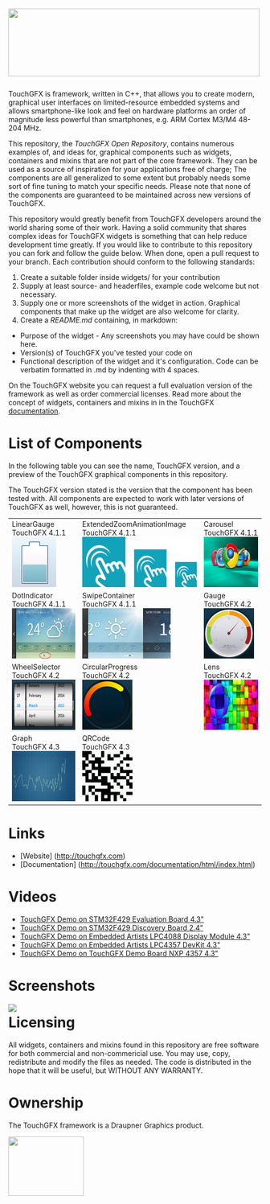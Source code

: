 # <img src="http://touchgfx.com/static/touchgfx_logo_open_rep_small.png" width="500" height="135">

TouchGFX is framework, written in C++, that allows you to create modern, graphical user interfaces on limited-resource embedded systems and allows smartphone-like look and feel on hardware platforms an order of magnitude less powerful than smartphones, e.g. ARM Cortex M3/M4 48-204 MHz.

This repository, the *TouchGFX Open Repository*, contains numerous examples of, and ideas for, graphical components such as widgets, containers and mixins that are not part of the core framework. They can be used as a source of inspiration for your applications free of charge; The components are all generalized to some extent but probably needs some sort of fine tuning to match your specific needs. Please note that none of the components are guaranteed to be maintained across new versions of TouchGFX. 

This repository would greatly benefit from TouchGFX developers around the world sharing some of their work. Having a solid community that shares complex ideas for TouchGFX widgets is something that can help reduce development time greatly. If you would like to contribute to this repository you can fork and follow the guide below. When done, open a pull request to your branch. Each contribution should conform to the following standards:

 1. Create a suitable folder inside widgets/ for your contribution
 2. Supply at least source- and headerfiles, example code welcome but not necessary.
 2. Supply one or more screenshots of the widget in action. Graphical components that make up the widget are also welcome for clarity.
 3. Create a *README.md* containing, in markdown:
   - Purpose of the widget - Any screenshots you may have could be shown here.
   - Version(s) of TouchGFX you've tested your code on
   - Functional description of the widget and it's configuration. Code can be verbatim formatted in .md by indenting with 4 spaces.

On the TouchGFX website you can request a full evaluation version of the framework as well as order commercial licenses. Read more about the concept of widgets, containers and mixins in  in the TouchGFX [documentation](http://touchgfx.com/documentation/html/index.html).

# List of Components

In the following table you can see the name, TouchGFX version, and a preview of the TouchGFX graphical components in this repository. 

The TouchGFX version stated is the version that the component has been tested with. All components are expected to work with later versions of TouchGFX as well, however, this is not guaranteed. 

<table style="width:100%">
  <tr>
    <td>LinearGauge <br>TouchGFX 4.1.1<br><a href="widgets/LinearGauge/"><img src="widgets/LinearGauge/LinearGaugeThumbnail.png" height="100" style="max-width:100%;"></a></td>
    <td>ExtendedZoomAnimationImage <br>TouchGFX 4.1.1<br> <a href="widgets/ExtendedZoomAnimationImage/"> <img src="widgets/ExtendedZoomAnimationImage/screenshots/imgThumbnail.png" height="100"></a></td> 
    <td>Carousel <br>TouchGFX 4.1.1<br> <a href="widgets/Carousel/"> <img src="widgets/Carousel/screenshots/carouselThumbnail.bmp" height="100"></a></td>
  </tr>
  <tr>
    <td>DotIndicator <br>TouchGFX 4.1.1<br>  <a href="widgets/DotIndicator/"> <img src="widgets/DotIndicator/screenshots/img00.bmp" height="100"></a></td>
    <td>SwipeContainer <br>TouchGFX 4.1.1<br> <a href="widgets/SwipeContainer/"> <img src="widgets/SwipeContainer/screenshots/img01.bmp" height="100"></a></td> 
    <td>Gauge <br>TouchGFX 4.2<br> <a href="widgets/Gauge/"> <img src="widgets/Gauge/GaugePressure.png" height="100"></a></td>
  </tr>
  <tr>
    <td>WheelSelector <br>TouchGFX 4.2<br> <a href="widgets/WheelSelector/"> <img src="widgets/WheelSelector/days_fade_in.png" height="100"></a></td>
    <td>CircularProgress <br>TouchGFX 4.2<br> <a href="widgets/CircularProgress/"> <img src="widgets/CircularProgress/example.png" height="100"></a></td> 
    <td>Lens <br>TouchGFX 4.2 <br><a href="widgets/Lens/"><img src="widgets/Lens/screenshots/lens-effect.png" height="100"></a></td>
  </tr>
  <tr>
    <td>Graph <br>TouchGFX 4.3<br> <a href="widgets/Graph/"> <img src="widgets/Graph/screenshots/img00.bmp" height="100"></a></td>  
    <td>QRCode <br>TouchGFX 4.3<br> <a href="widgets/QRCode/"> <img src="widgets/QRCode/screenshots/qr.bmp" height="100"></a></td>
    <td></td>
  </tr>
</table>
 
# Links

* [Website] (http://touchgfx.com)
* [Documentation] (http://touchgfx.com/documentation/html/index.html)

# Videos

* [TouchGFX Demo on STM32F429 Evaluation Board 4.3"](http://www.youtube.com/watch?v=QcKX_Pc6ldU)
* [TouchGFX Demo on STM32F429 Discovery Board 2.4"](http://www.youtube.com/watch?v=j-fgE1hOlbo)
* [TouchGFX Demo on Embedded Artists LPC4088 Display Module 4.3"](https://www.youtube.com/watch?v=g_GjiUXrIc8)
* [TouchGFX Demo on Embedded Artists LPC4357 DevKit 4.3"](http://www.youtube.com/watch?v=OzRpGLfjh1c)
* [TouchGFX Demo on TouchGFX Demo Board NXP 4357 4.3"](http://www.youtube.com/watch?v=dvSK0oXQqfA)

# Screenshots

<img align="left" src="http://touchgfx.com/static/touchgfx_demos.png">

# Licensing

All widgets, containers and mixins found in this repository are free software for both commercial and non-commericial use. You may use, copy, redistribute and modify the files as needed. The code is distributed in the hope that it will be useful, but WITHOUT ANY WARRANTY.

# Ownership

The TouchGFX framework is a Draupner Graphics product.

<img align="left" width="150" height="118" src="http://touchgfx.com/static/draupner_vlogo.png">
